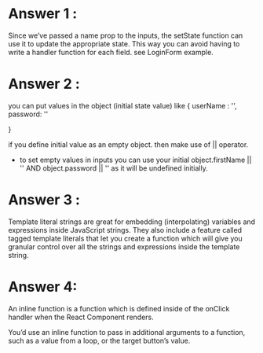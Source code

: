 # Answer 1 : 

Since we’ve passed a name prop to the inputs, the setState function can use it to update the appropriate state. This way you can avoid having to write a handler function for each field. see LoginForm example.

# Answer 2 :

you can put values in the object (initial state value) like 
{
    userName : '', 
    password: ''

}

if you define initial value as an empty object. then make use of || operator. 

  - to set empty values in inputs you can use your initial object.firstName || '' AND object.password || '' as it will be undefined initially.


  # Answer 3 :

   Template literal strings are great for embedding (interpolating) variables and expressions inside JavaScript strings.
They also include a feature called tagged template literals that let you create a function which will give you granular control over all the strings and expressions inside the template string.


# Answer 4:
An inline function is a function which is defined inside of the onClick handler when the React Component renders.

You’d use an inline function to pass in additional arguments to a function, such as a value from a loop, or the target button’s value.